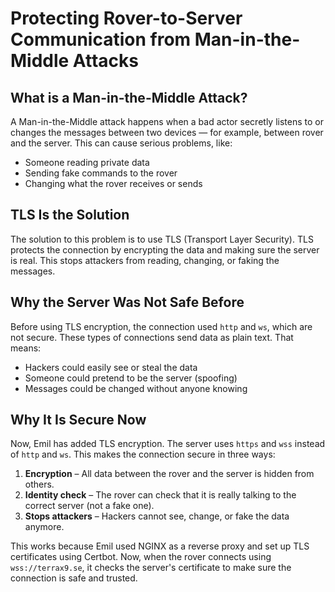 # Protecting Rover-to-Server Communication from Man-in-the-Middle Attacks

## What is a Man-in-the-Middle Attack?

A Man-in-the-Middle attack happens when a bad actor secretly listens to or changes the messages between two devices — for example, between rover and the server. This can cause serious problems, like:

- Someone reading private data
- Sending fake commands to the rover
- Changing what the rover receives or sends

## TLS Is the Solution

The solution to this problem is to use TLS (Transport Layer Security). TLS protects the connection by encrypting the data and making sure the server is real. This stops attackers from reading, changing, or faking the messages. 

## Why the Server Was Not Safe Before

Before using TLS encryption, the connection used `http` and `ws`, which are not secure. These types of connections send data as plain text. That means:

- Hackers could easily see or steal the data
- Someone could pretend to be the server (spoofing)
- Messages could be changed without anyone knowing

## Why It Is Secure Now

Now, Emil has added TLS encryption. The server uses `https` and `wss` instead of `http` and `ws`. This makes the connection secure in three ways:

1. **Encryption** – All data between the rover and the server is hidden from others.
2. **Identity check** – The rover can check that it is really talking to the correct server (not a fake one).
3. **Stops attackers** – Hackers cannot see, change, or fake the data anymore.

This works because Emil used NGINX as a reverse proxy and set up TLS certificates using Certbot. Now, when the rover connects using `wss://terrax9.se`, it checks the server's certificate to make sure the connection is safe and trusted.
